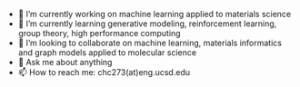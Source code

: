 - 🔭 I’m currently working on machine learning applied to materials science
- 🌱 I’m currently learning generative modeling, reinforcement learning, group theory, high performance computing
- 👯 I’m looking to collaborate on machine learning, materials informatics and graph models applied to molecular science
- 💬 Ask me about anything
- 📫 How to reach me: chc273(at)eng.ucsd.edu

